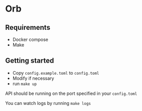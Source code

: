 # Orb

## Requirements

- Docker compose
- Make

## Getting started

- Copy `config.example.toml` to `config.toml`
- Modify if necessary
- run `make up`

API should be running on the port specified in your `config.toml`

You can watch logs by running `make logs`

